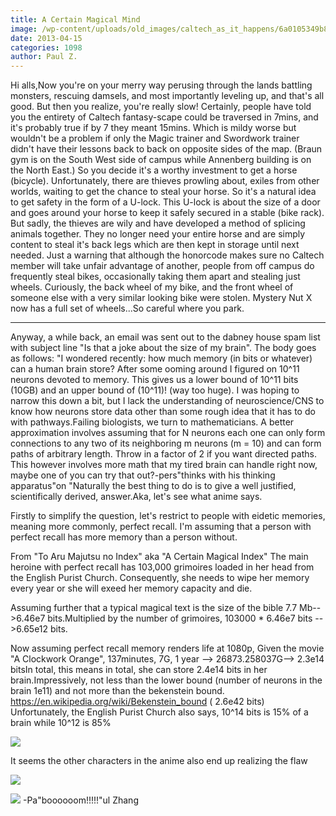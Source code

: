 ```yaml
---
title: A Certain Magical Mind
image: /wp-content/uploads/old_images/caltech_as_it_happens/6a0105349b8251970b017eea3b5d57970d.png
date: 2013-04-15
categories: 1098
author: Paul Z.
---
```


Hi alls,Now you're on your merry way perusing through the lands battling monsters, rescuing damsels, and most importantly leveling up, and that's all good. But then you realize, you're really slow! Certainly, people have told you the entirety of Caltech fantasy-scape could be traversed in 7mins, and it's probably true if by 7 they meant 15mins. Which is mildy worse but wouldn't be a problem if only the Magic trainer and Swordwork trainer didn't have their lessons back to back on opposite sides of the map. (Braun gym is on the South West side of campus while Annenberg building is on the North East.) So you decide it's a worthy investment to get a horse (bicycle). Unfortunately, there are thieves prowling about, exiles from other worlds, waiting to get the chance to steal your horse. So it's a natural idea to get safety in the form of a U-lock. This U-lock is about the size of a door and goes around your horse to keep it safely secured in a stable (bike rack). But sadly, the thieves are wily and have developed a method of splicing animals together. They no longer need your entire horse and are simply content to steal it's back legs which are then kept in storage until next needed. Just a warning that although the honorcode makes sure no Caltech member will take unfair advantage of another, people from off campus do frequently steal bikes, occasionally taking them apart and stealing just wheels. Curiously, the back wheel of my bike, and the front wheel of someone else with a very similar looking bike were stolen. Mystery Nut X now has a full set of wheels...So careful where you park.

-----
Anyway, a while back, an email was sent out to the dabney house spam list with subject line "Is that a joke about the size of my brain". The body goes as follows:
"I wondered recently: how much memory (in bits or whatever) can a human brain
 store? After some ooming around I figured on 10^11 neurons devoted to 
memory. This gives us a lower bound of 10^11 bits (10GB) and an upper 
bound of (10^11)! (way too huge). I was hoping to narrow this down a 
bit, but I lack the understanding of neuroscience/CNS to know how 
neurons store data other than some rough idea that it has to do with 
pathways.Failing biologists, we turn to mathematicians. A better 
approximation involves assuming that for N neurons each one can only 
form connections to any two of its neighboring m neurons (m = 10) and 
can form paths of arbitrary length. Throw in a factor of 2 if you want 
directed paths. This however involves more math that my tired brain can handle right now, maybe one of you can try that out?-pers"thinks with his thinking apparatus"on "Naturally the best thing to do is to give a well justified, scientifically derived, answer.Aka, let's see what anime says.

Firstly to simplify the question, let's restrict to people with eidetic memories, meaning more commonly, perfect recall. I'm assuming that a person with perfect recall has more memory than a person without.

From "To Aru Majutsu no Index" aka "A Certain Magical Index"
The main heroine with perfect recall has 103,000 grimoires loaded in her head from the English Purist Church. Consequently, she needs to wipe her memory every year or she will exeed her memory capacity and die.

Assuming further that a typical magical text is the size of the bible 7.7 Mb--&gt;6.46e7 bits.Multiplied by the number of grimoires, 103000 * 6.46e7 bits --&gt;6.65e12 bits.

Now assuming perfect recall memory renders life at 1080p, Given the movie "A Clockwork Orange", 137minutes, 7G, 1 year --&gt; 26873.258037G--&gt; 2.3e14 bitsIn total, this means in total, she can store 2.4e14 bits in her brain.Impressively, not less than the lower bound (number of neurons in the brain 1e11) and not more than the bekenstein bound. https://en.wikipedia.org/wiki/Bekenstein_bound ( 2.6e42 bits)
Unfortunately, the English Purist Church also says, 10^14 bits is 15% of a brain while
10^12 is 85%


![](/old_images/caltech_as_it_happens/6a0105349b8251970b017c38981cd5970b.png)

It seems the other characters in the anime also end up realizing the flaw 

![](/old_images/caltech_as_it_happens/6a0105349b8251970b017d42c758f1970c.png)


![](/old_images/caltech_as_it_happens/6a0105349b8251970b017c3898564f970b.png)
-Pa"boooooom!!!!!"ul Zhang

